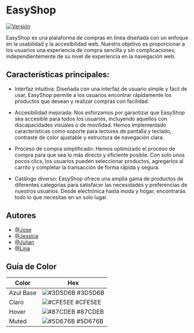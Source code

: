 
# EasyShop

[![Versión](https://img.shields.io/badge/release-v1.0.0-blue)]()

EasyShop es una plataforma de compras en línea diseñada con un enfoque en la usabilidad y la accesibilidad web. Nuestro objetivo es proporcionar a los usuarios una experiencia de compra sencilla y sin complicaciones, independientemente de su nivel de experiencia en la navegación web.

## Características principales:

* Interfaz intuitiva: Diseñada con una interfaz de usuario simple y fácil de usar, EasyShop permite a los usuarios encontrar rápidamente los productos que desean y realizar compras con facilidad.

* Accesibilidad mejorada: Nos esforzamos por garantizar que EasyShop sea accesible para todos los usuarios, incluyendo aquellos con discapacidades visuales o de movilidad. Hemos implementado características como soporte para lectores de pantalla y teclado, contraste de color ajustable y estructura de navegación clara.

* Proceso de compra simplificado: Hemos optimizado el proceso de compra para que sea lo más directo y eficiente posible. Con solo unos pocos clics, los usuarios pueden seleccionar productos, agregarlos al carrito y completar la transacción de forma rápida y segura.

* Catálogo diverso: EasyShop ofrece una amplia gama de productos de diferentes categorías para satisfacer las necesidades y preferencias de nuestros usuarios. Desde electrónica hasta moda y hogar, encontrarás todo lo que necesitas en un solo lugar.


## Autores

- [@Jose](https://www.github.com/danklif)
- [@Jessica](https://www.github.com/jvnino)
- [@Julian](https://www.github.com/cebans)
- [@Lina](https://www.github.com/ylinafernandao)

## Guía de Color

| Color             | Hex                                                                |
| ----------------- | ------------------------------------------------------------------ |
| Azul Base | ![#3D5D6B](https://via.placeholder.com/10/3d5d6b?text=+) #3D5D6B |
| Claro | ![#CFE5EE](https://via.placeholder.com/10/cfe5ee?text=+) #CFE5EE |
| Hover | ![#87CDEB](https://via.placeholder.com/10/87cdeb?text=+) #87CDEB |
| Muted | ![#5D676B](https://via.placeholder.com/10/5d676b?text=+) #5D676B |